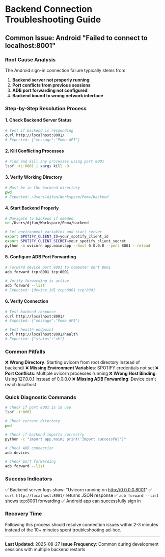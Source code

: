 # Backend Connection Troubleshooting Guide

## Common Issue: Android "Failed to connect to localhost:8001"

### Root Cause Analysis
The Android sign-in connection failure typically stems from:

1. **Backend server not properly running**
2. **Port conflicts from previous sessions** 
3. **ADB port forwarding not configured**
4. **Backend bound to wrong network interface**

### Step-by-Step Resolution Process

#### 1. Check Backend Server Status
```bash
# Test if backend is responding
curl http://localhost:8001/
# Expected: {"message":"Poma API"}
```

#### 2. Kill Conflicting Processes
```bash
# Find and kill any processes using port 8001
lsof -ti:8001 | xargs kill -9
```

#### 3. Verify Working Directory
```bash
# Must be in the backend directory
pwd
# Expected: /Users/djfan/Workspace/Poma/backend
```

#### 4. Start Backend Properly
```bash
# Navigate to backend if needed
cd /Users/djfan/Workspace/Poma/backend

# Set environment variables and start server
export SPOTIFY_CLIENT_ID=your_spotify_client_id
export SPOTIFY_CLIENT_SECRET=your_spotify_client_secret
python -m uvicorn app.main:app --host 0.0.0.0 --port 8001 --reload
```

#### 5. Configure ADB Port Forwarding
```bash
# Forward device port 8001 to computer port 8001
adb forward tcp:8001 tcp:8001

# Verify forwarding is active
adb forward --list
# Expected: [device_id] tcp:8001 tcp:8001
```

#### 6. Verify Connection
```bash
# Test backend response
curl http://localhost:8001/
# Expected: {"message":"Poma API"}

# Test health endpoint
curl http://localhost:8001/health  
# Expected: {"status":"ok"}
```

### Common Pitfalls

❌ **Wrong Directory**: Starting uvicorn from root directory instead of backend/
❌ **Missing Environment Variables**: SPOTIFY credentials not set
❌ **Port Conflicts**: Multiple uvicorn processes running
❌ **Wrong Host Binding**: Using 127.0.0.1 instead of 0.0.0.0
❌ **Missing ADB Forwarding**: Device can't reach localhost

### Quick Diagnostic Commands

```bash
# Check if port 8001 is in use
lsof -i:8001

# Check current directory
pwd

# Check if backend imports correctly  
python -c "import app.main; print('Import successful')"

# Check ADB connection
adb devices

# Check port forwarding
adb forward --list
```

### Success Indicators

✅ Backend server logs show: "Uvicorn running on http://0.0.0.0:8001"
✅ `curl http://localhost:8001/` returns JSON response
✅ `adb forward --list` shows tcp:8001 forwarding
✅ Android app can successfully sign in

### Recovery Time
Following this process should resolve connection issues within 2-3 minutes instead of the 10+ minutes spent troubleshooting ad-hoc.

---

**Last Updated**: 2025-08-27
**Issue Frequency**: Common during development sessions with multiple backend restarts